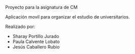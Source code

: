 Proyecto para la asignatura de CM

Aplicación movil para organizar el estudio de universitarios.

Realizado por:
- Sharay Portillo Jurado
- Paula Calvente Lobato
- Jesús Caballero Rubio

